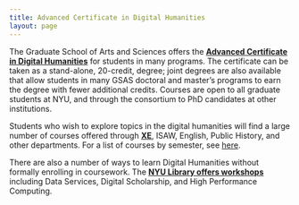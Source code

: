 ```yaml
---
title: Advanced Certificate in Digital Humanities
layout: page
---
```


The Graduate School of Arts and Sciences offers the 
**[Advanced Certificate in Digital Humanities](https://as.nyu.edu/content/nyu-as/as/departments/dhss/program/advanced-certificate.html)** for students in many programs.
The certificate can be taken as a stand-alone, 20-credit, degree; joint degrees are also available that 
allow students in many GSAS doctoral and master’s programs to earn the degree with fewer additional credits.
Courses are open to all graduate students at NYU, and through the consortium to PhD candidates at other institutions.

Students who wish to explore topics in the digital humanities will find  a large number of courses offered
through **[XE](https://as.nyu.edu/departments/xe/about-xe/digital-humanities-initiatives.html)**, ISAW, English, Public History, and other departments. For a list of courses by semester, see [here](/curriculum/courses/).

There are also a number of ways to learn Digital Humanities without formally enrolling in coursework.
The **[NYU Library offers workshops](https://nyu.libcal.com/)** including Data Services,
Digital Scholarship, and High Performance Computing.
